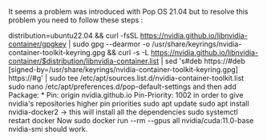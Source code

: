 It seems a problem was introduced with Pop OS 21.04 but to resolve this problem you need to follow these steps :

distribution=ubuntu22.04 && curl -fsSL https://nvidia.github.io/libnvidia-container/gpgkey | sudo gpg --dearmor -o /usr/share/keyrings/nvidia-container-toolkit-keyring.gpg && curl -s -L https://nvidia.github.io/libnvidia-container/$distribution/libnvidia-container.list | sed 's#deb https://#deb [signed-by=/usr/share/keyrings/nvidia-container-toolkit-keyring.gpg] https://#g' | sudo tee /etc/apt/sources.list.d/nvidia-container-toolkit.list
sudo nano /etc/apt/preferences.d/pop-default-settings and then add
Package: *
Pin: origin nvidia.github.io
Pin-Priority: 1002
in order to give nvidia's repositories higher pin priorities
sudo apt update
sudo apt install nvidia-docker2 → this will install all the dependencies
sudo systemctl restart docker
Now sudo docker run --rm --gpus all nvidia/cuda:11.0-base nvidia-smi should work.